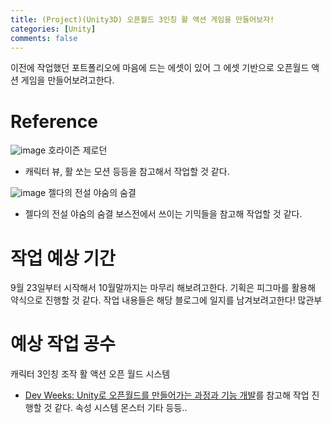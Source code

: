 ```yaml
---
title: (Project)(Unity3D) 오픈월드 3인칭 활 액션 게임을 만들어보자!
categories: [Unity]
comments: false
---
```


이전에 작업했던 포트폴리오에 마음에 드는 에셋이 있어 그 에셋 기반으로 오픈월드 액션 게임을 만들어보려고한다.

# Reference
![image](https://github.com/user-attachments/assets/0fee7899-2364-43a8-9b26-483bb0880ce6)
호라이즌 제로던
- 캐릭터 뷰, 활 쏘는 모션 등등을 참고해서 작업할 것 같다.

![image](https://github.com/user-attachments/assets/74f1f4de-c9c6-4882-b5e1-0eb4aa361a59)
젤다의 전설 야숨의 숨결
- 젤다의 전설 야숨의 숨결 보스전에서 쓰이는 기믹들을 참고해 작업할 것 같다.


# 작업 예상 기간

9월 23일부터 시작해서 10월말까지는 마무리 해보려고한다.
기획은 피그마를 활용해 약식으로 진행할 것 같다.
작업 내용들은 해당 블로그에 일지를 남겨보려고한다! 많관부

# 예상 작업 공수

캐릭터 3인칭 조작
활 액션
오픈 월드 시스템
- [Dev Weeks: Unity로 오픈월드를 만들어가는 과정과 기능 개발](https://www.youtube.com/watch?v=pQ0lb9OxxbE&t=3316s&ab_channel=UnityKorea)를 참고해 작업 진행할 것 같다.
속성 시스템
몬스터 
기타 등등..



